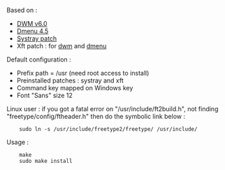 Based on :
* [DWM v6.0](http://dwm.suckless.org/)
* [Dmenu 4.5](http://tools.suckless.org/dmenu/)
* [Systray patch](http://dwm.suckless.org/patches/systray)
* Xft patch : for [dwm](http://dwm.suckless.org/patches/xft) and [dmenu](http://tools.suckless.org/dmenu/patches/xft)

Default configuration :
* Prefix path = /usr (need root access to install)
* Preinstalled patches : systray and xft
* Command key mapped on Windows key
* Font "Sans" size 12

Linux user : if you got a fatal error on "/usr/include/ft2build.h", not finding "freetype/config/ftheader.h" then do the symbolic link below :

        sudo ln -s /usr/include/freetype2/freetype/ /usr/include/


Usage :

        make
        sudo make install
